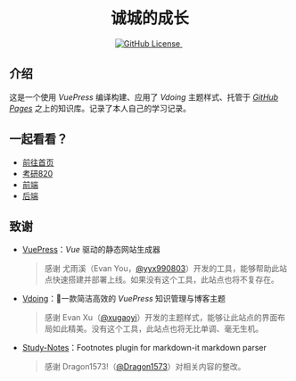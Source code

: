 <div style="text-align: center;">
  <h1>诚城的成长</h1>
  <a href="https://github.com/carveybunt/blog/blob/main/README.md">
    <img src="https://img.shields.io/github/license/carveybunt/blog?label=License" alt="GitHub License" />
  </a>
  &nbsp;

</div>


## 介绍

这是一个使用 *VuePress* 编译构建、应用了 *Vdoing* 主题样式、托管于 [*GitHub Pages*](https://pages.github.com/) 之上的知识库。记录了本人自己的学习记录。

## 一起看看？

- [前往首页](https://carveybunt.github.io/blog/)
- [考研820](https://carveybunt.github.io/blog/postgraduate/)
- [前端](https://carveybunt.github.io/blog/frontend/)
- [后端](https://carveybunt.github.io/blog/backends/)

## 致谢

- [VuePress](https://vuepress.vuejs.org/zh/)：*Vue* 驱动的静态网站生成器

  > 感谢 尤雨溪（Evan You，[@yyx990803](https://github.com/yyx990803)）开发的工具，能够帮助此站点快速搭建并部署上线。如果没有这个工具，此站点也将不复存在。

- [Vdoing](https://doc.xugaoyi.com/)：🚀一款简洁高效的 *VuePress* 知识管理与博客主题

  > 感谢 Evan Xu（[@xugaoyi](https://github.com/xugaoyi)）开发的主题样式，能够让此站点的界面布局如此精美。没有这个工具，此站点也将无比单调、毫无生机。

- [Study-Notes](https://github.com/Dragon1573/Study-Notes)：Footnotes plugin for markdown-it markdown parser

  > 感谢 Dragon1573!（[@Dragon1573](https://github.com/Dragon1573)）对相关内容的整改。
